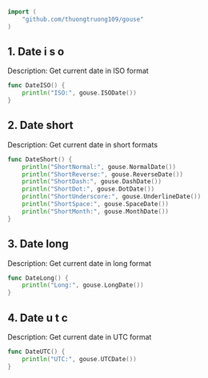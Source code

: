
# <Badge style='font-size: 1.8rem; text-shadow: 1px 1px 2px rgba(0, 0, 0, 0.3); padding: 0.35rem 0.75rem 0.35rem 0;' type='info' text='🔖 Date' />


```go
import (
	"github.com/thuongtruong109/gouse"
)
```

## 1. Date i s o

Description: Get current date in ISO format<br>

```go
func DateISO() {
	println("ISO:", gouse.ISODate())
}
```

## 2. Date short

Description: Get current date in short formats<br>

```go
func DateShort() {
	println("ShortNormal:", gouse.NormalDate())
	println("ShortReverse:", gouse.ReverseDate())
	println("ShortDash:", gouse.DashDate())
	println("ShortDot:", gouse.DotDate())
	println("ShortUnderscore:", gouse.UnderlineDate())
	println("ShortSpace:", gouse.SpaceDate())
	println("ShortMonth:", gouse.MonthDate())
}
```

## 3. Date long

Description: Get current date in long format<br>

```go
func DateLong() {
	println("Long:", gouse.LongDate())
}
```

## 4. Date u t c

Description: Get current date in UTC format<br>

```go
func DateUTC() {
	println("UTC:", gouse.UTCDate())
}
```
